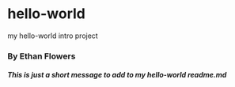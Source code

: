 # hello-world
my hello-world intro project
### By Ethan Flowers
##### This is just a short message to add to my hello-world readme.md
